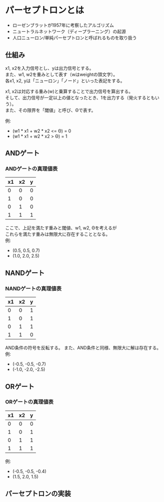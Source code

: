 # パーセプトロンとは
* ローゼンブラットが1957年に考察したアルゴリズム
* ニュートラルネットワーク（ディープラーニング）の起源
* 人口ニューロン/単純パーセプトロンと呼ばれるものを取り扱う

## 仕組み
x1, x2を入力信号とし、yは出力信号とする。  
また、w1, w2を重みとして表す（wはweightの頭文字）。  
各x1, x2, yは「ニューロン」「ノード」といった表記をする。  

x1, x2は対応する重み(w)と乗算することで出力信号を算出する。  
そして、出力信号が一定以上の値となったとき、1を出力する（発火するともいう）。  
また、その限界を「閾値」と呼び、Θで表す。

例:  
* (w1 * x1 + w2 * x2 <= Θ) = 0
* (w1 * x1 + w2 * x2 > Θ) = 1

## ANDゲート
### ANDゲートの真理値表
|  x1 |  x2  | y |
| --- | ---- | - |
|  0  |  0   | 0 |
|  1  |  0   | 0 |
|  0  |  1   | 0 |
|  1  |  1   | 1 |

ここで、上記を満たす重みと閾値、w1, w2, Θを考えるが  
これらを満たす重みは無限大に存在することとなる。  
例:  
* (0.5, 0.5, 0.7)
* (1.0, 2.0, 2.5)

## NANDゲート
### NANDゲートの真理値表
|  x1 |  x2  | y |
| --- | ---- | - |
|  0  |  0   | 1 |
|  1  |  0   | 1 |
|  0  |  1   | 1 |
|  1  |  1   | 0 |

AND条件の符号を反転する。
また、AND条件と同様、無限大に解は存在する。
例:  
* (-0.5, -0.5, -0.7)
* (-1.0, -2.0, -2.5)

## ORゲート
### ORゲートの真理値表
|  x1 |  x2  | y |
| --- | ---- | - |
|  0  |  0   | 0 |
|  1  |  0   | 1 |
|  0  |  1   | 1 |
|  1  |  1   | 1 |

例:  
* (-0.5, -0.5, -0.4)
* (1.5, 2.0, 1.5)

## パーセプトロンの実装

